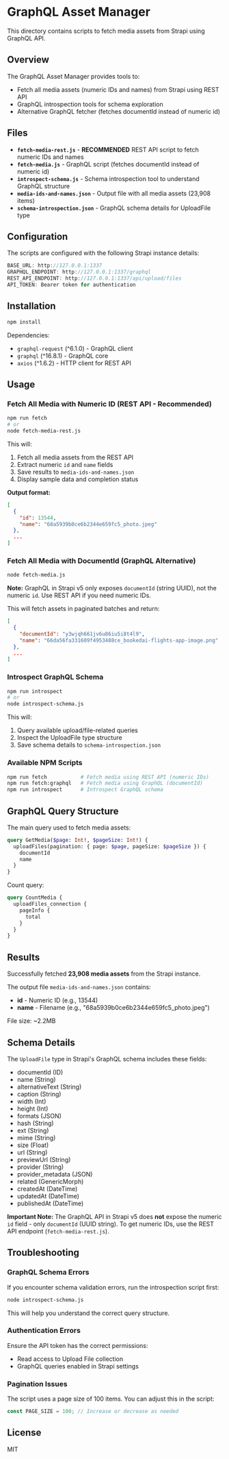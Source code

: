 # GraphQL Asset Manager

This directory contains scripts to fetch media assets from Strapi using GraphQL API.

## Overview

The GraphQL Asset Manager provides tools to:
- Fetch all media assets (numeric IDs and names) from Strapi using REST API
- GraphQL introspection tools for schema exploration
- Alternative GraphQL fetcher (fetches documentId instead of numeric id)

## Files

- **`fetch-media-rest.js`** - **RECOMMENDED** REST API script to fetch numeric IDs and names
- **`fetch-media.js`** - GraphQL script (fetches documentId instead of numeric id)
- **`introspect-schema.js`** - Schema introspection tool to understand GraphQL structure
- **`media-ids-and-names.json`** - Output file with all media assets (23,908 items)
- **`schema-introspection.json`** - GraphQL schema details for UploadFile type

## Configuration

The scripts are configured with the following Strapi instance details:

```javascript
BASE_URL: http://127.0.0.1:1337
GRAPHQL_ENDPOINT: http://127.0.0.1:1337/graphql
REST_API_ENDPOINT: http://127.0.0.1:1337/api/upload/files
API_TOKEN: Bearer token for authentication
```

## Installation

```bash
npm install
```

Dependencies:
- `graphql-request` (^6.1.0) - GraphQL client
- `graphql` (^16.8.1) - GraphQL core
- `axios` (^1.6.2) - HTTP client for REST API

## Usage

### Fetch All Media with Numeric ID (REST API - Recommended)

```bash
npm run fetch
# or
node fetch-media-rest.js
```

This will:
1. Fetch all media assets from the REST API
2. Extract numeric `id` and `name` fields
3. Save results to `media-ids-and-names.json`
4. Display sample data and completion status

**Output format:**
```json
[
  {
    "id": 13544,
    "name": "68a5939b0ce6b2344e659fc5_photo.jpeg"
  },
  ...
]
```

### Fetch All Media with DocumentId (GraphQL Alternative)

```bash
node fetch-media.js
```

**Note:** GraphQL in Strapi v5 only exposes `documentId` (string UUID), not the numeric `id`. Use REST API if you need numeric IDs.

This will fetch assets in paginated batches and return:
```json
[
  {
    "documentId": "y3wjqh661jv6u86iu5i8t4l9",
    "name": "66da56fa331609f4953488ce_bookedai-flights-app-image.png"
  },
  ...
]
```

### Introspect GraphQL Schema

```bash
npm run introspect
# or
node introspect-schema.js
```

This will:
1. Query available upload/file-related queries
2. Inspect the UploadFile type structure
3. Save schema details to `schema-introspection.json`

### Available NPM Scripts

```bash
npm run fetch           # Fetch media using REST API (numeric IDs)
npm run fetch:graphql   # Fetch media using GraphQL (documentId)
npm run introspect      # Introspect GraphQL schema
```

## GraphQL Query Structure

The main query used to fetch media assets:

```graphql
query GetMedia($page: Int!, $pageSize: Int!) {
  uploadFiles(pagination: { page: $page, pageSize: $pageSize }) {
    documentId
    name
  }
}
```

Count query:
```graphql
query CountMedia {
  uploadFiles_connection {
    pageInfo {
      total
    }
  }
}
```

## Results

Successfully fetched **23,908 media assets** from the Strapi instance.

The output file `media-ids-and-names.json` contains:
- **id** - Numeric ID (e.g., 13544)
- **name** - Filename (e.g., "68a5939b0ce6b2344e659fc5_photo.jpeg")

File size: ~2.2MB

## Schema Details

The `UploadFile` type in Strapi's GraphQL schema includes these fields:
- documentId (ID)
- name (String)
- alternativeText (String)
- caption (String)
- width (Int)
- height (Int)
- formats (JSON)
- hash (String)
- ext (String)
- mime (String)
- size (Float)
- url (String)
- previewUrl (String)
- provider (String)
- provider_metadata (JSON)
- related (GenericMorph)
- createdAt (DateTime)
- updatedAt (DateTime)
- publishedAt (DateTime)

**Important Note:** The GraphQL API in Strapi v5 does **not** expose the numeric `id` field - only `documentId` (UUID string). To get numeric IDs, use the REST API endpoint (`fetch-media-rest.js`).

## Troubleshooting

### GraphQL Schema Errors

If you encounter schema validation errors, run the introspection script first:
```bash
node introspect-schema.js
```

This will help you understand the correct query structure.

### Authentication Errors

Ensure the API token has the correct permissions:
- Read access to Upload File collection
- GraphQL queries enabled in Strapi settings

### Pagination Issues

The script uses a page size of 100 items. You can adjust this in the script:
```javascript
const PAGE_SIZE = 100; // Increase or decrease as needed
```

## License

MIT

